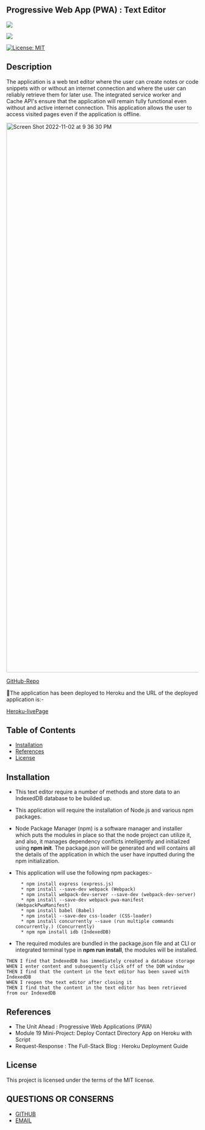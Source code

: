 ## Progressive Web App (PWA) : Text Editor

![](https://img.shields.io/badge/Created%20by-Eduardo%20Monje%20Vasquez-blue?style=for-the-badge) 

![](https://img.shields.io/badge/npm%20package-express-orange?style=flat-square&logo=npm)

[![License: MIT](https://img.shields.io/badge/License-MIT-yellow.svg)](https://opensource.org/licenses/MIT)

## Description

The application is a web text editor where the user can create notes or code snippets with or without an internet connection and where the user can reliably retrieve them for later use.  The integrated service worker and Cache API's ensure that the application will remain fully functional even without and active internet connection.  This application allows the user to access visited pages even if the application is offline.

<img width="1440" alt="Screen Shot 2022-11-02 at 9 36 30 PM" src="https://user-images.githubusercontent.com/106297412/199648678-8aea4552-e4dc-4afb-b42c-375357a62a16.png">

[GitHub-Repo](https://github.com/Goldnboy26/text-editorm) 

🚀The application has been deployed to Heroku and the URL of the deployed application is:-
 
[Heroku-livePage](https://text-main19.herokuapp.com/)

## Table of Contents

* [Installation](#installation)
* [References](#references)
* [License](#license)

## Installation

* This text editor require a number of methods and store data to an IndexedDB database to be builded up.

* This application will require the installation of Node.js and various npm packages.

*   Node Package Manager (npm) is a software manager and installer which puts the modules in place so that the node project can utilize it, and also, it manages dependency conflicts intelligently and initialized using **npm init**. The package.json will be generated and will contains all the details of the application in which the user have inputted during the npm initialization. 

*  This application will use the following npm packages:-

         * npm install express (express.js)
         * npm install --save-dev webpack (Webpack)
         * npm install webpack-dev-server --save-dev (webpack-dev-server)
         * npm install --save-dev webpack-pwa-manifest (WebpackPwaManifest)
         * npm install babel (Babel)
         * npm install --save-dev css-loader (CSS-loader)
         * npm install concurrently --save (run multiple commands concurrently.) (Concurrently)
         * npm npm install idb (IndexedDB)

* The required modules are bundled in the package.json file and at CLI or integrated terminal type in **npm run install**, the modules will be installed.       

``````
THEN I find that IndexedDB has immediately created a database storage
WHEN I enter content and subsequently click off of the DOM window
THEN I find that the content in the text editor has been saved with IndexedDB
WHEN I reopen the text editor after closing it
THEN I find that the content in the text editor has been retrieved from our IndexedDB
``````



## References

*   The Unit Ahead : Progressive Web Applications (PWA)
*   Module 19 Mini-Project: Deploy Contact Directory App on Heroku with Script
*   Request-Response : The Full-Stack Blog : Heroku Deployment Guide
 
## License

This project is licensed under the terms of the MIT license.

## QUESTIONS OR CONSERNS

* [GITHUB](https://github.com/Goldnboy26/text-editorm)
* [EMAIL](enrique.monje1994@yahoo.com)
